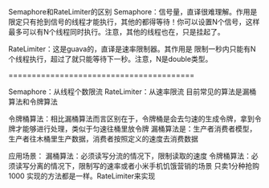 Semaphore和RateLimiter的区别
Semaphore：信号量，直译很难理解。作用是限定只有抢到信号的线程才能执行，其他的都得等待！你可以设置N个信号，这样最多可以有N个线程同时执行。注意，其他的线程也在，只是挂起了。

RateLimiter：这是guava的，直译是速率限制器。其作用是 限制一秒内只能有N个线程执行，超过了就只能等待下一秒。注意，N是double类型。

========================================

Semaphore：从线程个数限流
RateLimiter：从速率限流  目前常见的算法是漏桶算法和令牌算法

令牌桶算法：相比漏桶算法而言区别在于，令牌桶是会去匀速的生成令牌，拿到令牌才能够进行处理，类似于匀速往桶里放令牌
漏桶算法是：生产者消费者模型，生产者往木桶里生产数据，消费者按照定义的速度去消费数据

应用场景：
漏桶算法：必须读写分流的情况下，限制读取的速度
令牌桶算法：必须读写分离的情况下，限制写的速率或者小米手机饥饿营销的场景  只卖1分种抢购1000
实现的方法都是一样。RateLimiter来实现
